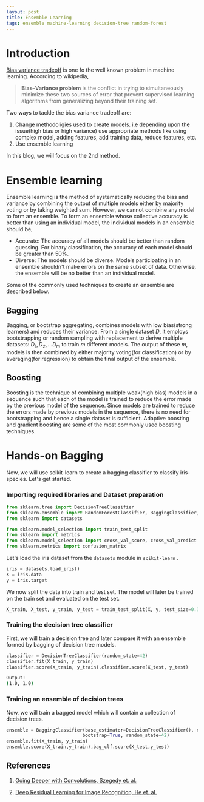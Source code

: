 ```yaml
---
layout: post
title: Ensemble Learning
tags: ensemble machine-learning decision-tree random-forest
---
```


# Introduction

[Bias variance tradeoff](https://en.wikipedia.org/wiki/Bias–variance_tradeoff) is one fo the well known problem in machine learning. According to wikipedia,  

   >**Bias–Variance problem** is the conflict in trying to simultaneously minimize these two sources of error that prevent supervised learning algorithms from generalizing beyond their training set.
    
Two ways to tackle the bias variance tradeoff are:  
1. Change methodoligies used to create models. i.e depending upon the issue(high bias or high variance) use appropriate methods like using complex model, adding features, add training data, reduce features, etc.   
2. Use ensemble learning

In this blog, we will focus on the 2nd method.  


# Ensemble learning
Ensemble learning is the method of systematically reducing the bias and variance by combining the output of multiple models either by majority voting or by taking weighted sum. However, we cannot combine any model to form an ensemble. To form an ensemble whose collective accuracy is better than using an individual model, the individual models in an ensemble should be,    

- Accurate: The accuracy of all models should be better than random guessing. For binary classification, the accuracy of each model should be greater than 50%.   
- Diverse: The models should be diverse. Models participating in an ensemble shouldn't make errors on the same subset of data. Otherwise, the ensemble will be no better than an individual model.   

Some of the commonly used techniques to create an ensemble are described below.   

## Bagging

Bagging, or bootstrap aggregating, combines models with low bias(strong learners) and reduces their variance. From a single dataset $D$, it employs bootstrapping or random sampling with replacement to derive multiple datasets: $D_1, D_2, ... D_m$ to train $m$ different models. The output of these $m$, models is then combined by either majority voting(for classification) or by averaging(for regression) to obtain the final output of the ensemble.  

## Boosting
Boosting is the technique of combining multiple weak(high bias) models in a sequence such that each of the model is trained to reduce the error made by the previous model of the sequence. Since models are trained to reduce the errors made by previous models in the sequence, there is no need for bootstrapping and hence a single dataset is sufficient. Adaptive boosting and gradient boosting are some of the most commonly used boosting techniques.  

# Hands-on Bagging
Now, we will use scikit-learn to create a bagging classifier to classify iris-species. Let's get started.  

### Importing required libraries and Dataset preparation

```python
from sklearn.tree import DecisionTreeClassifier
from sklearn.ensemble import RandomForestClassifier, BaggingClassifier, GradientBoostingClassifier,AdaBoostClassifier
from sklearn import datasets

from sklearn.model_selection import train_test_split
from sklearn import metrics
from sklearn.model_selection import cross_val_score, cross_val_predict
from sklearn.metrics import confusion_matrix
```
Let's load the iris dataset from the `datasets` module in `scikit-learn`
.
```python
iris = datasets.load_iris()
X = iris.data
y = iris.target
```
We now split the data into train and test set. The model will later be trained on the train set and evaluated on the test set.
```python
X_train, X_test, y_train, y_test = train_test_split(X, y, test_size=0.3, random_state=42)
```

### Training the decision tree classifier
First, we will train a decision tree and later compare it with an ensemble formed by bagging of decision tree models. 
```python
classifier = DecisionTreeClassifier(random_state=42)
classifier.fit(X_train, y_train)
classifier.score(X_train, y_train),classifier.score(X_test, y_test)
```

```bash
Output:  
(1.0, 1.0)
```
### Training an ensemble of decision trees
Now, we will train a bagged model which will contain a collection of decision trees. 
```python
ensemble = BaggingClassifier(base_estimator=DecisionTreeClassifier(), n_estimators=100,
                            bootstrap=True, random_state=42)
ensemble.fit(X_train, y_train)
ensemble.score(X_train,y_train),bag_clf.score(X_test,y_test)
```

## References

1. [Going Deeper with Convolutions, Szegedy et. al.](https://static.googleusercontent.com/media/research.google.com/en//pubs/archive/43022.pdf)

2. [Deep Residual Learning for Image Recognition, He et. al.](https://arxiv.org/pdf/1512.03385.pdf)
